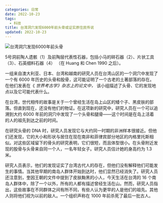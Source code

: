 ```yaml
---
categories: 日常
date: 2022-10-23
tags:
  - 科技
title: 台湾洞穴发现6000年前头骨或证实原住民传说
updated: 2022-10-23
---
```

![台湾洞穴发现6000年前头骨](https://s-sh-4608-picbucket.oss.dogecdn.com/pic/6000-year-old-skull.jpg "台湾洞穴发现6000年前头骨")

<!-- more -->

5号洞前陶人遗骸（1）及前陶层代表性石器，包括小马的碎石器（2）、片状工具（3）、石英细料石器（4） （在 Huang 和 Chen 1990 之后）。

一组来自澳大利亚、日本、台湾和越南的研究人员在台湾山区的一个洞穴中发现了一个有 6000 年历史的头骨和股骨，这可能证明了一个古老的土著部落的存在。在他们发表在《 *世界考古学》杂志上的论文中，* 该小组描述了头骨、它的发现地点以及它可能代表什么。

在台湾，世代相传的故事是关于一个曾经生活在岛上山区的矮个子、黑皮肤的部落。但直到现在，还没有他们的物证。在这项新的研究中，研究人员在一个可以追溯到大约 6000 年前的洞穴中发现了一个头骨和腿骨——这个时间是在岛上活着的人的祖先到达之前的时间。

在研究头骨的 DNA 时，研究人员发现它与大约同一时期的非洲样本很接近。但他们还发现，它的大小和形状与居住在现在南非和菲律宾部分地区的内格里托斯相似。对这些区域留下的骨头的研究表明，它们很短，而且体型很小。在头骨附近发现的股骨与头骨来自同一个人，一名年轻女子。研究人员估计她的身高约为 1.3 米。

研究人员表示，他们的发现证实了台湾古代人的存在，但他们没有解释他们可能发生的事情。当其他早期的南岛人群体开始到达时，他们显然已经消失了。研究人员还注意到，奎因王朝的文件中提到了皮肤黝黑的小人，今天生活在台湾的 16 个南岛人群体中，除了一个以外，所有的人都有描述曾经生活在山。然而，研究人员指出，这些故事在不同群体之间有所不同，有些人认为更早的人是他们的祖先。其他人则将他们视为以前的敌人。一个组织声称在 1000 年前杀死了最后一批古人。
